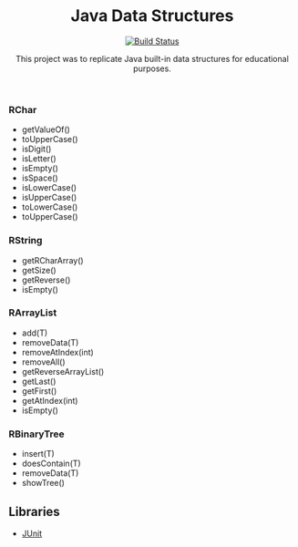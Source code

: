 <h1 align="center">Java Data Structures</h1>
<p align="center">
  <a href="https://github.com/RamziJabali/data-structures-java/actions"><img alt="Build Status" src="https://github.com/skydoves/Pokedex/workflows/Android%20CI/badge.svg"/></a> 
</p>

<p align="center">  
This project was to replicate Java built-in data structures for educational purposes.</p>
</br>
 
### RChar
- getValueOf()
- toUpperCase()
- isDigit()
- isLetter()
- isEmpty()
- isSpace()
- isLowerCase()
- isUpperCase()
- toLowerCase()
- toUpperCase()
  
### RString
- getRCharArray()
- getSize()
- getReverse()
- isEmpty()

### RArrayList<T>
- add(T)
- removeData(T)
- removeAtIndex(int)
- removeAll()
- getReverseArrayList() 
- getLast()
- getFirst()
- getAtIndex(int)
- isEmpty()
  
### RBinaryTree<T>
- insert(T)
- doesContain(T)  
- removeData(T)
- showTree()

## Libraries
- [JUnit](https://junit.org/junit5/)
